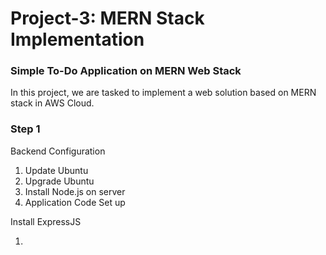 # Project-3: MERN Stack Implementation

### Simple To-Do Application on MERN Web Stack

In this project, we are tasked to implement a web solution based on MERN stack in AWS Cloud.

### Step 1 

Backend Configuration

1. Update Ubuntu
2. Upgrade Ubuntu
3. Install Node.js on server
4. Application Code Set up

Install ExpressJS

1. 
